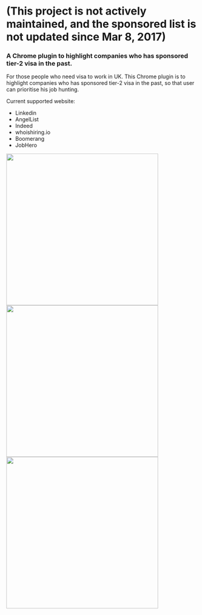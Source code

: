 # (This project is not actively maintained, and the sponsored list is not updated since Mar 8, 2017)

### A Chrome plugin to highlight companies who has sponsored tier-2 visa in the past.

For those people who need visa to work in UK. This Chrome plugin is to highlight companies who has sponsored tier-2 visa in the past, so that user can prioritise his job hunting.

Current supported website:
- Linkedin
- AngelList
- Indeed
- whoishiring.io
- Boomerang
- JobHero


<img src="https://cloud.githubusercontent.com/assets/963966/24012233/2bd89e2c-0a75-11e7-8a4c-a4b02a923a9e.png" width="400px">  

<img src="https://cloud.githubusercontent.com/assets/963966/24012232/2bd693e8-0a75-11e7-83f0-461f6e04a65d.png" width="400px">  

<img src="https://cloud.githubusercontent.com/assets/963966/23733709/56d5655a-0472-11e7-83b4-988f330f5d10.png" width="400px">  

